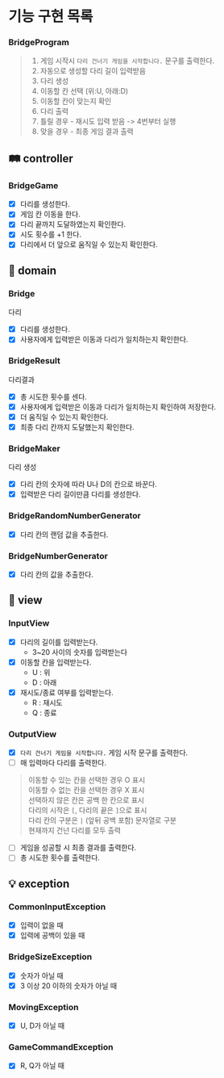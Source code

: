 # 기능 구현 목록

### BridgeProgram

> 1. 게임 시작시 `다리 건너기 게임을 시작합니다.` 문구를 출력한다.
> 2. 자동으로 생성할 다리 길이 입력받음
> 3. 다리 생성
> 4. 이동할 칸 선택 (위:U, 아래:D)
> 5. 이동할 칸이 맞는지 확인
> 6. 다리 출력
> 7. 틀릴 경우 - 재시도 입력 받음 -> 4번부터 실행
> 8. 맞을 경우 - 최종 게임 결과 출력

## 🛤 controller

### BridgeGame

- [x] 다리를 생성한다.
- [x] 게임 칸 이동을 한다.
- [x] 다리 끝까지 도달하였는지 확인한다.
- [x] 시도 횟수를 +1 한다.
- [x] 다리에서 더 앞으로 움직일 수 있는지 확인한다.

## 🌉 domain

### Bridge

다리

- [x] 다리를 생성한다.
- [x] 사용자에게 입력받은 이동과 다리가 일치하는지 확인한다.

### BridgeResult

다리결과

- [x] 총 시도한 횟수를 센다.
- [x] 사용자에게 입력받은 이동과 다리가 일치하는지 확인하여 저장한다.
- [x] 더 움직일 수 있는지 확인한다.
- [X] 최종 다리 칸까지 도달했는지 확인한다.

### BridgeMaker

다리 생성

- [x] 다리 칸의 숫자에 따라 U나 D의 칸으로 바꾼다.
- [x] 입력받은 다리 길이만큼 다리를 생성한다.

### BridgeRandomNumberGenerator

- [x] 다리 칸의 랜덤 값을 추출한다.

### BridgeNumberGenerator

- [x] 다리 칸의 값을 추출한다.

## 🌁 view

### InputView

- [x] 다리의 길이를 입력받는다.
    - 3~20 사이의 숫자를 입력받는다
- [x] 이동할 칸을 입력받는다.
    - U : 위
    - D : 아래
- [x] 재시도/종료 여부를 입력받는다.
    - R : 재시도
    - Q : 종료

### OutputView

- [x] `다리 건너기 게임을 시작합니다.` 게임 시작 문구를 출력한다.
- [ ] 매 입력마다 다리를 출력한다.

> 이동할 수 있는 칸을 선택한 경우 O 표시  
이동할 수 없는 칸을 선택한 경우 X 표시  
선택하지 않은 칸은 공백 한 칸으로 표시  
다리의 시작은 `[`, 다리의 끝은 `]`으로 표시  
다리 칸의 구분은 `|` (앞뒤 공백 포함) 문자열로 구분  
현재까지 건넌 다리를 모두 출력

- [ ] 게임을 성공할 시 최종 결과를 출력한다.
- [ ] 총 시도한 횟수를 출력한다.

## 💡 exception

### CommonInputException

- [x] 입력이 없을 때
- [x] 입력에 공백이 있을 때

### BridgeSizeException

- [x] 숫자가 아닐 때
- [x] 3 이상 20 이하의 숫자가 아닐 때

### MovingException

- [x] U, D가 아닐 때

### GameCommandException

- [x] R, Q가 아닐 때
